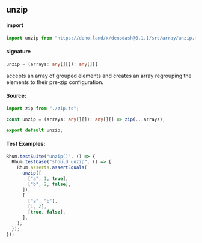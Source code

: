 ## unzip

#### import

```typescript
import unzip from "https://deno.land/x/denodash@0.1.1/src/array/unzip.ts";
```

#### signature

```typescript
unzip = (arrays: any[][]): any[][]
```

accepts an array of grouped elements and creates an array regrouping the
elements to their pre-zip configuration.

#### Source:

```typescript
import zip from "./zip.ts";

const unzip = (arrays: any[][]): any[][] => zip(...arrays);

export default unzip;
```

#### Test Examples:

```typescript
Rhum.testSuite("unzip()", () => {
  Rhum.testCase("should unzip", () => {
    Rhum.asserts.assertEquals(
      unzip([
        ["a", 1, true],
        ["b", 2, false],
      ]),
      [
        ["a", "b"],
        [1, 2],
        [true, false],
      ],
    );
  });
});
```
